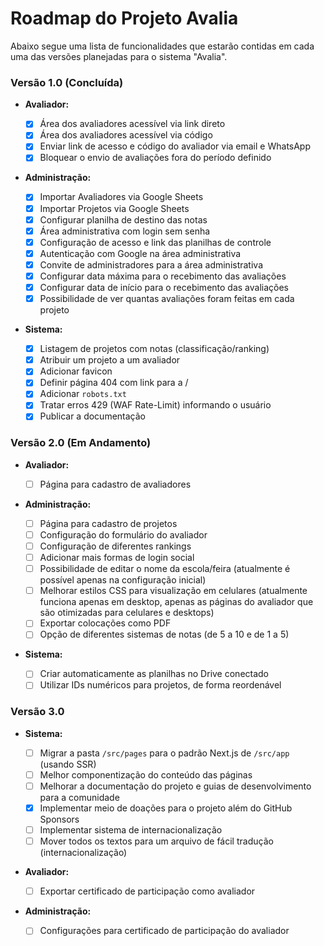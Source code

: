 # Roadmap do Projeto Avalia

Abaixo segue uma lista de funcionalidades que estarão contidas em cada uma das versões planejadas para o sistema "Avalia".

### Versão 1.0 (Concluída)

- **Avaliador:**

  - [x] Área dos avaliadores acessível via link direto
  - [x] Área dos avaliadores acessível via código
  - [x] Enviar link de acesso e código do avaliador via email e WhatsApp
  - [x] Bloquear o envio de avaliações fora do período definido

- **Administração:**

  - [x] Importar Avaliadores via Google Sheets
  - [x] Importar Projetos via Google Sheets
  - [x] Configurar planilha de destino das notas
  - [x] Área administrativa com login sem senha
  - [x] Configuração de acesso e link das planilhas de controle
  - [x] Autenticação com Google na área administrativa
  - [x] Convite de administradores para a área administrativa
  - [x] Configurar data máxima para o recebimento das avaliações
  - [x] Configurar data de início para o recebimento das avaliações
  - [x] Possibilidade de ver quantas avaliações foram feitas em cada projeto

- **Sistema:**
  - [x] Listagem de projetos com notas (classificação/ranking)
  - [x] Atribuir um projeto a um avaliador
  - [x] Adicionar favicon
  - [x] Definir página 404 com link para a /
  - [x] Adicionar `robots.txt`
  - [x] Tratar erros 429 (WAF Rate-Limit) informando o usuário
  - [x] Publicar a documentação

### Versão 2.0 (Em Andamento)

- **Avaliador:**

  - [ ] Página para cadastro de avaliadores

- **Administração:**

  - [ ] Página para cadastro de projetos
  - [ ] Configuração do formulário do avaliador
  - [ ] Configuração de diferentes rankings
  - [ ] Adicionar mais formas de login social
  - [ ] Possibilidade de editar o nome da escola/feira (atualmente é possível apenas na configuração inicial)
  - [ ] Melhorar estilos CSS para visualização em celulares (atualmente funciona apenas em desktop, apenas as páginas do avaliador que são otimizadas para celulares e desktops)
  - [ ] Exportar colocações como PDF
  - [ ] Opção de diferentes sistemas de notas (de 5 a 10 e de 1 a 5)

- **Sistema:**

  - [ ] Criar automaticamente as planilhas no Drive conectado
  - [ ] Utilizar IDs numéricos para projetos, de forma reordenável

### Versão 3.0

- **Sistema:**

  - [ ] Migrar a pasta `/src/pages` para o padrão Next.js de `/src/app` (usando SSR)
  - [ ] Melhor componentização do conteúdo das páginas
  - [ ] Melhorar a documentação do projeto e guias de desenvolvimento para a comunidade
  - [x] Implementar meio de doações para o projeto além do GitHub Sponsors
  - [ ] Implementar sistema de internacionalização
  - [ ] Mover todos os textos para um arquivo de fácil tradução (internacionalização)

- **Avaliador:**

  - [ ] Exportar certificado de participação como avaliador

- **Administração:**

  - [ ] Configurações para certificado de participação do avaliador

